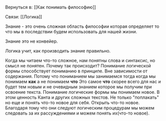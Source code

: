 Вернуться в: [[Как понимать философию]]

Связи: [[Логика]]

Знание - это очень сложная область философии которая определяет то что мы в последствии будем использовать для нашей жизни.

Знание это не конвейер.

Логика учит, как производить знание правильно.

Когда мы читаем что-то сложное, нам понятны слова и синтаксис, но смысл не понятен. Почему так происходит? Понимание логической формы способствует пониманию в принципе. Вне зависимости от содержания. 
Потому что пониманием мы занимаемся тогда когда мы понимаем **как** а не понимаем **что** 
Это самое **что** скорее всего для нас и будет тем новым и не очевидным знанием которое мы получим при освоение текста.
Понимание логические формы мы понимаем новое. В этом ценность Канта и других сложных текстов. Не только "поплакать" но еще и понять что-то новое для себя. Открыть что-то новое. Благодаря тому что они следуют логическим процедурам мы можем следовать за их рассуждениями и можем понять их(что-то новое).
